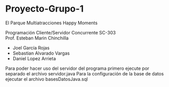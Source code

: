 # **Proyecto-Grupo-1**
El Parque Multiatracciones Happy Moments


Programación Cliente/Servidor Concurrente SC-303 <br>
Prof. Esteban Marin Chinchilla


- Joel García Rojas
- Sebastian Alvarado Vargas
- Daniel Lopez Arrieta

Para poder hacer uso del servidor del programa primero ejecute por separado el archivo servidor.java
Para la configuración de la base de datos ejecutar el archivo basesDatosJava.sql
